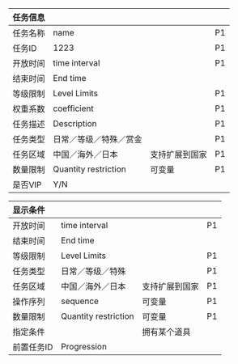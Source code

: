 | 任务信息 |  |  |  |
| :--- | :--- | :--- | :--- |
| 任务名称 | name |  | P1 |
| 任务ID | 1223 |  | P1 |
| 开放时间 | time interval |  | P1 |
| 结束时间 | End time |  |  |
| 等级限制 | Level Limits |  | P1 |
| 权重系数 | coefficient |  | P1 |
| 任务描述 | Description |  | P1 |
| 任务类型 | 日常／等级／特殊／赏金 |  | P1 |
| 任务区域 | 中国／海外／日本 | 支持扩展到国家 | P1 |
| 数量限制 | Quantity restriction | 可变量 | P1 |
| 是否VIP | Y/N |  |  |

| 显示条件 |  |  |  |
| :--- | :--- | :--- | :--- |
| 开放时间 | time interval |  | P1 |
| 结束时间 | End time |  |  |
| 等级限制 | Level Limits |  | P1 |
| 任务类型 | 日常／等级／特殊 |  | P1 |
| 任务区域 | 中国／海外／日本 | 支持扩展到国家 | P1 |
| 操作序列 | sequence | 可变量 | P1 |
| 数量限制 | Quantity restriction | 可变量 | P1 |
| 指定条件 |  | 拥有某个道具 |  |
| 前置任务ID | Progression |  |  |



